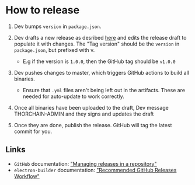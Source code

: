 # How to release

1. Dev bumps `version` in `package.json`.
2. Dev drafts a new release as desribed [here](https://help.github.com/articles/creating-releases/) and edits the release draft to populate it with changes. The "Tag version" should be the `version` in `package.json`, but prefixed with v.

   - E.g if the version is `1.0.0`, then the GitHub tag should be `v1.0.0`

3. Dev pushes changes to master, which triggers GitHub actions to build all binaries.
   - Ensure that `.yml` files aren't being left out in the artifacts. These are needed for auto-update to work correctly.
4. Once all binaries have been uploaded to the draft, Dev message THORCHAIN-ADMIN and they signs and updates the draft
5. Once they are done, publish the release. GitHub will tag the latest commit for you.

## Links

- `GitHub` documentation: ["Managing releases in a repository"](https://help.github.com/articles/creating-releases/)
- `electron-builder` documentation: ["Recommended GitHub Releases Workflow"](https://www.electron.build/configuration/publish#recommended-github-releases-workflow)
